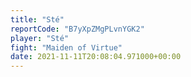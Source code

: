 ```yaml
---
title: "Sté"
reportCode: "B7yXpZMgPLvnYGK2"
player: "Sté"
fight: "Maiden of Virtue"
date: 2021-11-11T20:08:04.971000+00:00
---
```

